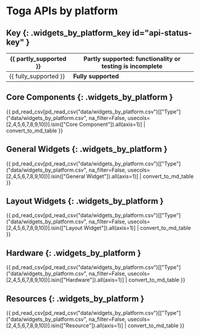 # Toga APIs by platform

## Key  {: .widgets_by_platform_key id="api-status-key" }

| {{ partly_supported }} | Partly supported: functionality or testing is incomplete |
|------------------------|----|
| {{ fully_supported }}  | **Fully supported** |

## Core Components {: .widgets_by_platform }

{{ pd_read_csv[pd_read_csv("data/widgets_by_platform.csv")[["Type"]("data/widgets_by_platform.csv", na_filter=False, usecols=[2,4,5,6,7,8,9,10])].isin(["Core Component"]).all(axis=1)] | convert_to_md_table }}

## General Widgets {: .widgets_by_platform }

{{ pd_read_csv[pd_read_csv("data/widgets_by_platform.csv")[["Type"]("data/widgets_by_platform.csv", na_filter=False, usecols=[2,4,5,6,7,8,9,10])].isin(["General Widget"]).all(axis=1)] | convert_to_md_table }}

## Layout Widgets {: .widgets_by_platform }

{{ pd_read_csv[pd_read_csv("data/widgets_by_platform.csv")[["Type"]("data/widgets_by_platform.csv", na_filter=False, usecols=[2,4,5,6,7,8,9,10])].isin(["Layout Widget"]).all(axis=1)] | convert_to_md_table }}

## Hardware {: .widgets_by_platform }

{{ pd_read_csv[pd_read_csv("data/widgets_by_platform.csv")[["Type"]("data/widgets_by_platform.csv", na_filter=False, usecols=[2,4,5,6,7,8,9,10])].isin(["Hardware"]).all(axis=1)] | convert_to_md_table }}

## Resources {: .widgets_by_platform }

{{ pd_read_csv[pd_read_csv("data/widgets_by_platform.csv")[["Type"]("data/widgets_by_platform.csv", na_filter=False, usecols=[2,4,5,6,7,8,9,10])].isin(["Resource"]).all(axis=1)] | convert_to_md_table }}
